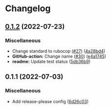 # Changelog

## [0.1.2](https://github.com/JuanVqz/noko_cli/compare/v0.1.1...v0.1.2) (2022-07-23)


### Miscellaneous

* Change standard to rubocop ([#27](https://github.com/JuanVqz/noko_cli/issues/27)) ([4a28bd4](https://github.com/JuanVqz/noko_cli/commit/4a28bd400d7f14e7e47016091fa82a399988e86c))
* **GitHub-action:** Change name ([#30](https://github.com/JuanVqz/noko_cli/issues/30)) ([e4a1745](https://github.com/JuanVqz/noko_cli/commit/e4a1745c618360c1b4e616ffa3287bf56e958549))
* **readme:** Update test status ([5db36b9](https://github.com/JuanVqz/noko_cli/commit/5db36b9b7d1cbb7c0761af9e8503c5ef3fdef8ec))

## 0.1.1 (2022-07-03)


### Miscellaneous

* Add release-please config ([6d26c03](https://github.com/JuanVqz/noko_cli/commit/6d26c0368e3529b850f350e0ea42ac1e5beca4d9))
